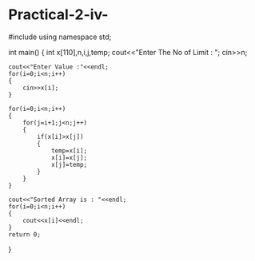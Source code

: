 # Practical-2-iv-
#include<iostream>
using namespace std;

int main()
{
    int x[110],n,i,j,temp;
    cout<<"Enter The No of Limit : ";
    cin>>n;
 
    cout<<"Enter Value :"<<endl;
    for(i=0;i<n;i++)
    {
        cin>>x[i];
    }
 
    for(i=0;i<n;i++)
    {
        for(j=i+1;j<n;j++)
        {
            if(x[i]>x[j])
            {
                temp=x[i];
                x[i]=x[j];
                x[j]=temp;
            }
        }
    }
 
    cout<<"Sorted Array is : "<<endl;
    for(i=0;i<n;i++)
    {
        cout<<x[i]<<endl;
    }
    return 0;
}
